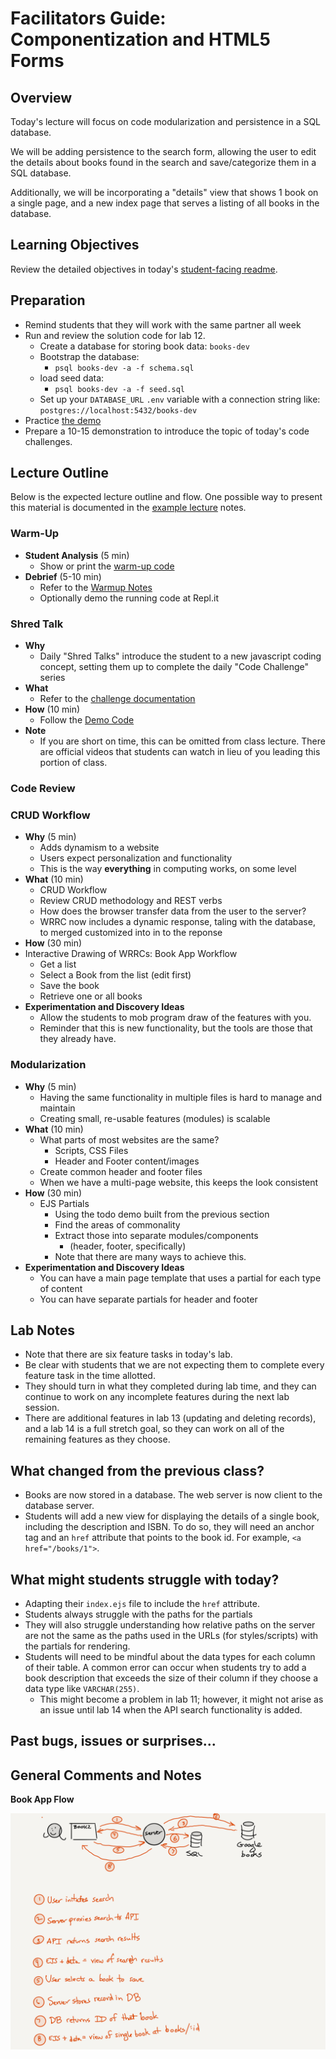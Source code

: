 # Facilitators Guide: Componentization and HTML5 Forms

## Overview

Today's lecture will focus on code modularization and persistence in a SQL database.

We will be adding persistence to the search form, allowing the user to edit the details about books found in the search and save/categorize them in a SQL database.

Additionally, we will be incorporating a "details" view that shows 1 book on a single page, and a new index page that serves a listing of all books in the database.

## Learning Objectives

Review the detailed objectives in today's [student-facing readme](../README.md).

## Preparation

- Remind students that they will work with the same partner all week
- Run and review the solution code for lab 12.
  - Create a database for storing book data: `books-dev`
  - Bootstrap the database: 
    - `psql books-dev -a -f schema.sql` 
  - load seed data:
    - `psql books-dev -a -f seed.sql`
  - Set up your `DATABASE_URL` `.env` variable with a connection string like: `postgres://localhost:5432/books-dev`
- Practice [the demo](../demo/todo-app)
- Prepare a 10-15 demonstration to introduce the topic of today's code challenges.

## Lecture Outline

Below is the expected lecture outline and flow. One possible way to present this material is documented in the [example lecture](../facilitator/LECTURE-EXAMPLE.md) notes.

### Warm-Up

- **Student Analysis** (5 min)
  - Show or print the [warm-up code](../warm-up/warm-up.md)
- **Debrief** (5-10 min)
  - Refer to the [Warmup Notes](../warm-up/NOTES.md)
  - Optionally demo the running code at Repl.it

### Shred Talk

- **Why**
  - Daily "Shred Talks" introduce the student to a new javascript coding concept, setting them up to complete the daily "Code Challenge" series
- **What**
  - Refer to the [challenge documentation](../challenges/README.md)
- **How** (10 min)
  - Follow the [Demo Code](../challenges/DEMO.md)
- **Note**
  - If you are short on time, this can be omitted from class lecture. There are official videos that students can watch in lieu of you leading this portion of class.

### Code Review

### CRUD Workflow

- **Why** (5 min)
  - Adds dynamism to a website
  - Users expect personalization and functionality
  - This is the way **everything** in computing works, on some level
- **What** (10 min)
  - CRUD Workflow
  - Review CRUD methodology and REST verbs
  - How does the browser transfer data from the user to the server?
  - WRRC now includes a dynamic response, taling with the database, to merged customized into in to the reponse
- **How** (30 min)
- Interactive Drawing of WRRCs: Book App Workflow
  - Get a list
  - Select a Book from the list (edit first)
  - Save the book
  - Retrieve one or all books
- **Experimentation and Discovery Ideas**
  - Allow the students to mob program draw of the features with you.
  - Reminder that this is new functionality, but the tools are those that they already have.

### Modularization

- **Why** (5 min)
  - Having the same functionality in multiple files is hard to manage and maintain
  - Creating small, re-usable features (modules) is scalable
- **What** (10 min)
  - What parts of most websites are the same?
    - Scripts, CSS Files
    - Header and Footer content/images
  - Create common header and footer files
  - When we have a multi-page website, this keeps the look consistent
- **How** (30 min)
  - EJS Partials
    - Using the todo demo built from the previous section
    - Find the areas of commonality
    - Extract those into separate modules/components
      - (header, footer, specifically)
    - Note that there are many ways to achieve this.
- **Experimentation and Discovery Ideas**
  - You can have a main page template that uses a partial for each type of content
  - You can have separate partials for header and footer

## Lab Notes

- Note that there are six feature tasks in today's lab.
- Be clear with students that we are not expecting them to complete every feature task in the time allotted.
- They should turn in what they completed during lab time, and they can continue to work on any incomplete features during the next lab session.
- There are additional features in lab 13 (updating and deleting records), and a lab 14 is a full stretch goal, so they can work on all of the remaining features as they choose.

## What changed from the previous class?

- Books are now stored in a database. The web server is now client to the database server.
- Students will add a new view for displaying the details of a single book, including the description and ISBN. To do so, they will need an anchor tag and an `href` attribute that points to the book id. For example, `<a href="/books/1">`.

## What might students struggle with today?

- Adapting their `index.ejs` file to include the `href` attribute.
- Students always struggle with the paths for the partials
- They will also struggle understanding how relative paths on the server are not the same as the paths used in the URLs (for styles/scripts) with the partials for rendering.
- Students will need to be mindful about the data types for each column of their table. A common error can occur when students try to add a book description that exceeds the size of their column if they choose a data type like `VARCHAR(255)`.
  - This might become a problem in lab 11; however, it might not arise as an issue until lab 14 when the API search functionality is added.



## Past bugs, issues or surprises...

## General Comments and Notes

**Book App Flow**

![Book App flow](whiteboard-diagrams/book-app-flow.png)

